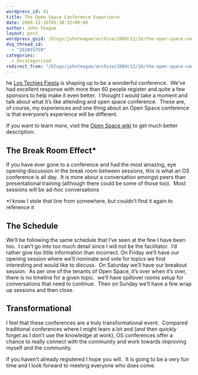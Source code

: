 ```yaml
---
wordpress_id: 41
title: The Open Space Conference Experience
date: 2009-12-16T05:30:32+00:00
author: John Teague
layout: post
wordpress_guid: /blogs/johnteague/archive/2009/12/16/the-open-space-conference-experience.aspx
dsq_thread_id:
  - "262055759"
categories:
  - Uncategorized
redirect_from: "/blogs/johnteague/archive/2009/12/16/the-open-space-conference-experience.aspx/"
---
```

he [Los Techies Fiesta](http://fiesta.lostechies.com) is shaping up to be a wonderful conference.&#160; We’ve had excellent response with more than 60 people register and quite a few sponsors to help make it even better.&#160; I thought I would take a moment and talk about what it&#8217;s like attending and open space conference.&#160; These are, of course, my experiences and one thing about an Open Space conference is that everyone’s experience will be different.

If you want to learn more, visit the [Open Space wiki](http://www.openspaceworld.org/cgi/wiki.cgi?) to get much better description.

## The Break Room Effect*

If you have ever gone to a conference and had the most amazing, eye opening discussion in the break room between sessions, this is what an OS conference is all day.&#160; It is more about a conversation amongst peers than presentational training (although there could be some of those too).&#160; Most sessions will be ad-hoc conversations </p> 

*I know I stole that line from somewhere, but couldn’t find it again to reference it

## The Schedule

We’ll be following the same schedule that I’ve seen at the few I have been too.&#160; I can’t go into too much detail since I will not be the facilitator.&#160; I’d rather give too little information than incorrect. On Friday we’ll have our opening session where we’ll nominate and vote for topics we find interesting and would like to discuss.&#160; On Saturday we’ll have our breakout session.&#160; As per one of the tenants of Open Space, it’s over when it’s over, there is no timeline for a given topic.&#160; we’ll have spillover rooms setup for conversations that need to continue.&#160; Then on Sunday we’ll have a few wrap up sessions and then close.

## Transformational

I feel that these conferences are a truly transformational event.&#160; Compared traditional conferences where I might learn a lot and (and then quickly forget as I don’t use the knowledge at work), OS conferences offer a chance to really connect with the community and work towards improving myself and the community.

If you haven’t already registered I hope you will.&#160; It is going to be a very fun time and I look forward to meeting everyone who does come.